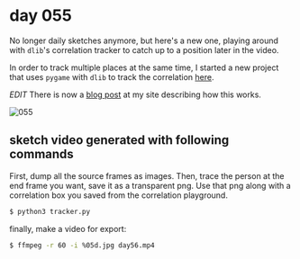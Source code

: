 # day 055

No longer daily sketches anymore, but here's a new one, playing around with `dlib`'s correlation tracker to catch up to a position later in the video.

In order to track multiple places at the same time, I started a new project that uses `pygame` with `dlib` to track the correlation [here](https://github.com/burningion/correlation-tracking-playground).

*EDIT* There is now a [blog post](https://www.makeartwithpython.com/blog/instagram-pin-effect-in-python/) at my site describing how this works.

![055](https://github.com/burningion/daily-sketches/raw/master/055/images/00352.png)

## sketch video generated with following commands

First, dump all the source frames as images. Then, trace the person at the end frame you want, save it as a transparent png. Use that png along with a correlation box you saved from the correlation playground.

```bash
$ python3 tracker.py
```

finally, make a video for export:

```bash
$ ffmpeg -r 60 -i %05d.jpg day56.mp4
```
